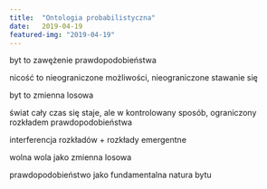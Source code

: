 ```yaml
---
title:  "Ontologia probabilistyczna"
date:   2019-04-19
featured-img: "2019-04-19"
---
```


byt to zawężenie prawdopodobieństwa

nicość to nieograniczone możliwości, nieograniczone stawanie się

byt to zmienna losowa

świat cały czas się staje, ale w kontrolowany sposób, ograniczony rozkładem prawdopodobieństwa

interferencja rozkładów + rozkłady emergentne

wolna wola jako zmienna losowa

prawdopodobieństwo jako fundamentalna natura bytu
